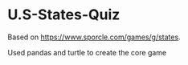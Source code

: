 # U.S-States-Quiz
Based on https://www.sporcle.com/games/g/states.

Used pandas and turtle to create the core game
